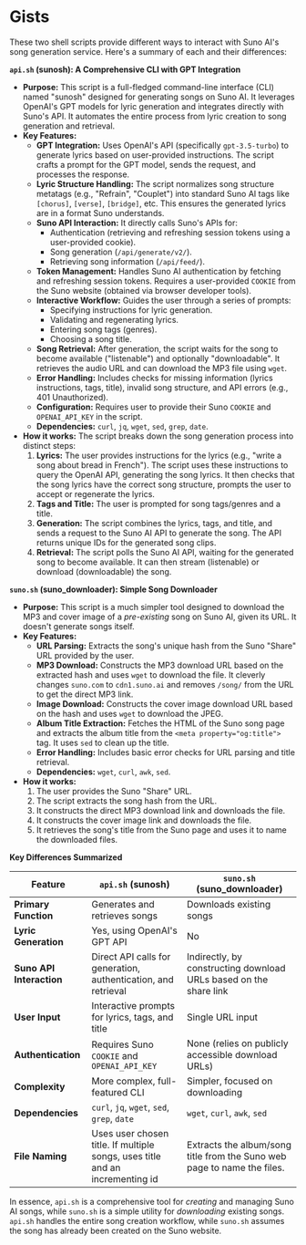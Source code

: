 # Gists

These two shell scripts provide different ways to interact with Suno AI's song generation service.  Here's a summary of each and their differences:

**`api.sh` (sunosh):  A Comprehensive CLI with GPT Integration**

* **Purpose:** This script is a full-fledged command-line interface (CLI) named "sunosh" designed for generating songs on Suno AI. It leverages OpenAI's GPT models for lyric generation and integrates directly with Suno's API.  It automates the entire process from lyric creation to song generation and retrieval.
* **Key Features:**
  * **GPT Integration:** Uses OpenAI's API (specifically `gpt-3.5-turbo`) to generate lyrics based on user-provided instructions. The script crafts a prompt for the GPT model, sends the request, and processes the response.
  * **Lyric Structure Handling:**  The script normalizes song structure metatags (e.g., "Refrain", "Couplet") into standard Suno AI tags like `[chorus]`, `[verse]`, `[bridge]`, etc. This ensures the generated lyrics are in a format Suno understands.
  * **Suno API Interaction:**  It directly calls Suno's APIs for:
    * Authentication (retrieving and refreshing session tokens using a user-provided cookie).
    * Song generation (`/api/generate/v2/`).
    * Retrieving song information (`/api/feed/`).
  * **Token Management:** Handles Suno AI authentication by fetching and refreshing session tokens.  Requires a user-provided `COOKIE` from the Suno website (obtained via browser developer tools).
  * **Interactive Workflow:** Guides the user through a series of prompts:
    * Specifying instructions for lyric generation.
    * Validating and regenerating lyrics.
    * Entering song tags (genres).
    * Choosing a song title.
  * **Song Retrieval:** After generation, the script waits for the song to become available ("listenable") and optionally "downloadable". It retrieves the audio URL and can download the MP3 file using `wget`.
  * **Error Handling:** Includes checks for missing information (lyrics instructions, tags, title), invalid song structure, and API errors (e.g., 401 Unauthorized).
  * **Configuration:** Requires user to provide their Suno `COOKIE` and `OPENAI_API_KEY` in the script.
  * **Dependencies:** `curl`, `jq`, `wget`, `sed`, `grep`, `date`.
* **How it works:** The script breaks down the song generation process into distinct steps:
    1. **Lyrics:**  The user provides instructions for the lyrics (e.g., "write a song about bread in French").  The script uses these instructions to query the OpenAI API, generating the song lyrics. It then checks that the song lyrics have the correct song structure, prompts the user to accept or regenerate the lyrics.
    2. **Tags and Title:** The user is prompted for song tags/genres and a title.
    3. **Generation:** The script combines the lyrics, tags, and title, and sends a request to the Suno AI API to generate the song.  The API returns unique IDs for the generated song clips.
    4. **Retrieval:** The script polls the Suno AI API, waiting for the generated song to become available.  It can then stream (listenable) or download (downloadable) the song.

**`suno.sh` (suno_downloader):  Simple Song Downloader**

* **Purpose:** This script is a much simpler tool designed to download the MP3 and cover image of a *pre-existing* song on Suno AI, given its URL.  It doesn't generate songs itself.
* **Key Features:**
  * **URL Parsing:** Extracts the song's unique hash from the Suno "Share" URL provided by the user.
  * **MP3 Download:** Constructs the MP3 download URL based on the extracted hash and uses `wget` to download the file.  It cleverly changes `suno.com` to `cdn1.suno.ai` and removes `/song/` from the URL to get the direct MP3 link.
  * **Image Download:** Constructs the cover image download URL based on the hash and uses `wget` to download the JPEG.
  * **Album Title Extraction:** Fetches the HTML of the Suno song page and extracts the album title from the `<meta property="og:title">` tag. It uses `sed` to clean up the title.
  * **Error Handling:** Includes basic error checks for URL parsing and title retrieval.
  * **Dependencies:** `wget`, `curl`, `awk`, `sed`.
* **How it works:**
    1. The user provides the Suno "Share" URL.
    2. The script extracts the song hash from the URL.
    3. It constructs the direct MP3 download link and downloads the file.
    4. It constructs the cover image link and downloads the file.
    5. It retrieves the song's title from the Suno page and uses it to name the downloaded files.

**Key Differences Summarized**

| Feature               | `api.sh` (sunosh)                                                                         | `suno.sh` (suno_downloader)                                                   |
| --------------------- | ----------------------------------------------------------------------------------------- | ------------------------------------------------------------------------------ |
| **Primary Function**  | Generates and retrieves songs                                                             | Downloads existing songs                                                        |
| **Lyric Generation**   | Yes, using OpenAI's GPT API                                                                 | No                                                                             |
| **Suno API Interaction** | Direct API calls for generation, authentication, and retrieval                           | Indirectly, by constructing download URLs based on the share link               |
| **User Input**       | Interactive prompts for lyrics, tags, and title                                            | Single URL input                                                               |
| **Authentication**   | Requires Suno `COOKIE` and `OPENAI_API_KEY`                                                      | None (relies on publicly accessible download URLs)                               |
| **Complexity**          | More complex, full-featured CLI                                                            | Simpler, focused on downloading                                                   |
| **Dependencies** | `curl`, `jq`, `wget`, `sed`, `grep`, `date`                                                        | `wget`, `curl`, `awk`, `sed`                                                         |
| **File Naming** | Uses user chosen title. If multiple songs, uses title and an incrementing id | Extracts the album/song title from the Suno web page to name the files. |

In essence, `api.sh` is a comprehensive tool for *creating* and managing Suno AI songs, while `suno.sh` is a simple utility for *downloading* existing songs. `api.sh` handles the entire song creation workflow, while `suno.sh` assumes the song has already been created on the Suno website.
